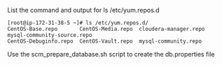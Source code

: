 List the command and output for ls /etc/yum.repos.d
```
[root@ip-172-31-38-5 ~]# ls /etc/yum.repos.d/
CentOS-Base.repo       CentOS-Media.repo  cloudera-manager.repo  mysql-community-source.repo
CentOS-Debuginfo.repo  CentOS-Vault.repo  mysql-community.repo

```

Use the scm_prepare_database.sh script to create the db.properties file
```

```
